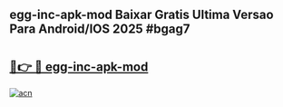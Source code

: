 ## egg-inc-apk-mod Baixar Gratis Ultima Versao Para Android/IOS 2025 #bgag7

# <h2><a href="https://ainizakaria.my?title=egg-inc-apk-mod&ref=20M">🔗👉 🔴 egg-inc-apk-mod</a></h2>

[![acn](https://github.com/user-attachments/assets/0f9c940e-d8b0-45ae-aac7-cd30a18b3e1c)](https://ainizakaria.my?title=egg-inc-apk-mod&ref=20M)

